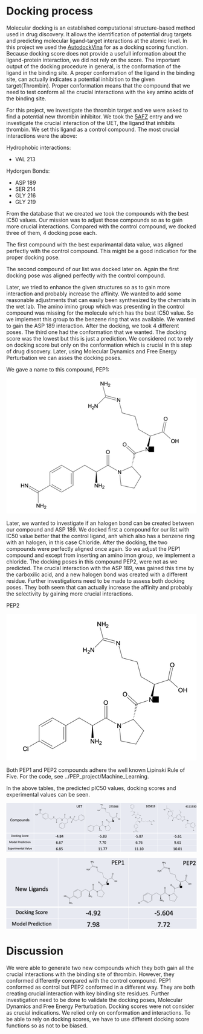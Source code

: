  # Docking process

Molecular docking is an established computational structure-based method used in drug discovery. It allows the identification of potential drug targets and predicting molecular ligand-target interactions at the atomic level. In this project we used the [AutodockVina](https://vina.scripps.edu/manual/) for as a docking scoring function. Because docking score does not provide a usefull information about the ligand-protein interaction, we did not rely on the score. The important output of the docking procedure in general, is the conformation of the ligand in the binding site. A proper conformation of the ligand in the binding site, can actually indicates a potential inhibition to the given target(Thrombin). Proper conformation means that the compound that we need to test conform all the crucial interactions with the key amino acids of the binding site.

For this project, we investigate the thrombin target and we were asked to find a potential new thrombin inhibitor. We took the [5AFZ](https://vina.scripps.edu/manual/) entry and we investigate the crucial interaction of the UET, the ligand that inhibits thrombin. We set this ligand as a control compound. The most crucial interactions were the above:

Hydrophobic interactions:

- VAL 213

Hydorgen Bonds:

- ASP 189
- SER 214
- GLY 216
- GLY 219

From the database that we created we took the compounds with the best IC50 values. Our mission was to adjust those compounds so as to gain more crucial interactions. Compared with the control compound, we docked three of them, 4 docking pose each.

The first compound with the best exparimantal data value, was aligned perfectly with the control compound. This might be a good indication for the proper docking pose. 

The second compound of our list was docked later on. Again the first docking pose was aligned perfectly with the control compound.

Later, we tried to enhance the given structures so as to gain more interaction and probably increase the affinity. We wanted to add some reasonable adjustments that can easily been synthesized by the chemists in the wet lab. The amino imino group which was presenting in the control compound was missing for the molecule which has the best IC50 value. So we implement this group to the benzene ring that was available. We wanted to gain the ASP 189 interaction. After the docking, we took 4 different poses. The third one had the conformation that we wanted. The docking score was the lowest but this is just a prediction. We considered not to rely on docking score but only on the conformation which is crucial in this step of drug discovery. Later, using Molecular Dynamics and Free Energy Perturbation we can asses the docking poses.

We gave a name to this compound, PEP1:

![](PEP1.png)

Later, we wanted to investigate if an halogen bond can be created between our compound and ASP 189. We docked first a compound for our list with IC50 value better that the control ligand, anh which also has a benzene ring with an halogen, in this case Chloride. After the docking, the two compounds were perfectly aligned once again. So we adjust the PEP1 compound and except from inserting an amino imon group, we implement a chloride.
The docking poses in this compound PEP2, were not as we predicted. The crucial interaction with the ASP 189, was gained this time by the carboxilic acid, and a new halogen bond was created with a different residue. Further investigations need to be made to assess both docking poses. They both seem that can actually increase the affinity and probably the selectivity by gaining more crucial interactions.

PEP2

![](PEP2.png)


Both PEP1 and PEP2 compounds adhere the well known Lipinski Rule of Five. For the code, see ../PEP_project/Machine_Learning.

In the above tables, the predicted pIC50 values, docking scores and experimental values can be seen. 

![](Table1.png)

![](Table2.png)


 # Discussion 
 
We were able to generate two new compounds which they both gain all the crucial interactions with the binding site of thrombin. However, they conformed differently compared with the control compound. PEP1 conformed as control but PEP2 conformed in a different way. They are both creating crucial interaction with key binding site residues. Further investigation need to be done to validate the docking poses, Molecular Dynamics and Free Energy Perturbation. Docking scores were not consider as crucial indications. We relied only on conformation and interactions. To be able to rely on docking scores, we have to use different docking score functions so as not to be biased. 
